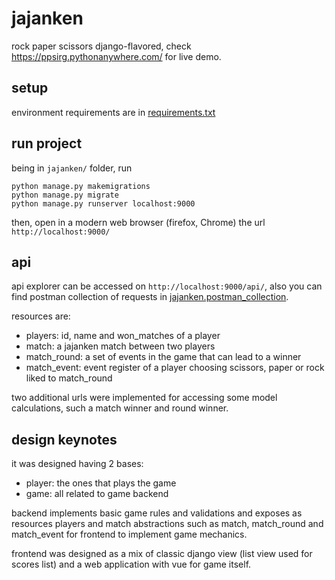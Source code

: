 # jajanken

rock paper scissors django-flavored, check https://ppsirg.pythonanywhere.com/ for live demo.

## setup

environment requirements are in [requirements.txt](jajanken/requirements.txt)

## run project

being in `jajanken/` folder, run

```shell
python manage.py makemigrations
python manage.py migrate
python manage.py runserver localhost:9000
```

then, open in a modern web browser (firefox, Chrome) the url
`http://localhost:9000/`

## api

api explorer can be accessed on `http://localhost:9000/api/`, also you
can find postman collection of requests in [jajanken.postman_collection](jajanken.postman_collection.json).

resources are:

- players: id, name and won_matches of a player
- match: a jajanken match between two players
- match_round: a set of events in the game that can lead to a winner
- match_event: event register of a player choosing scissors, paper or rock liked to match_round

two additional urls were implemented for accessing some model calculations, such a match winner and round winner.

## design keynotes


it was designed having 2 bases:

- player: the ones that plays the game
- game: all related to game backend

backend implements basic game rules and validations and exposes as
resources players and match abstractions such as match, match_round
and match_event for frontend to implement game mechanics.


frontend was designed as a mix of classic django view (list view used for scores list) and a web application with vue for game itself.
